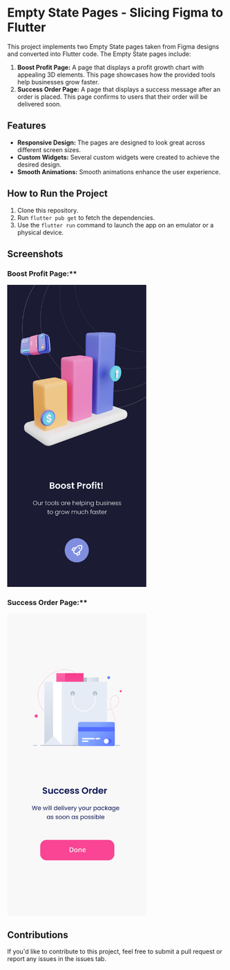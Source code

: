 # Empty State Pages - Slicing Figma to Flutter

This project implements two Empty State pages taken from Figma designs and converted into Flutter code. The Empty State pages include:

1. **Boost Profit Page:** A page that displays a profit growth chart with appealing 3D elements. This page showcases how the provided tools help businesses grow faster.
2. **Success Order Page:** A page that displays a success message after an order is placed. This page confirms to users that their order will be delivered soon.

## Features

- **Responsive Design:** The pages are designed to look great across different screen sizes.
- **Custom Widgets:** Several custom widgets were created to achieve the desired design.
- **Smooth Animations:** Smooth animations enhance the user experience.

## How to Run the Project

1. Clone this repository.
2. Run `flutter pub get` to fetch the dependencies.
3. Use the `flutter run` command to launch the app on an emulator or a physical device.

## Screenshots

### Boost Profit Page:**
<img width="322" alt="Boost Profit Page" src="https://github.com/Pashakhatamihasibuan/Slicing-to-Flutter_EmptyStatePage/blob/main/figma/EmptyStateV2.png">

### Success Order Page:**
<img width="322" alt="Success Order Page" src="https://github.com/Pashakhatamihasibuan/Slicing-to-Flutter_EmptyStatePage/blob/main/figma/EmptyStateV1.png">

## Contributions

If you'd like to contribute to this project, feel free to submit a pull request or report any issues in the issues tab.
